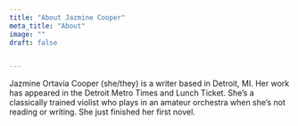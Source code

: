 ```yaml
---
title: "About Jazmine Cooper"
meta_title: "About"
image: ""
draft: false


---
```


Jazmine Ortavia Cooper (she/they) is a writer based in Detroit, MI. Her work has appeared in the Detroit Metro Times and Lunch Ticket. She’s a classically trained violist who plays in an amateur orchestra when she’s not reading or writing. She just finished her first novel. 
